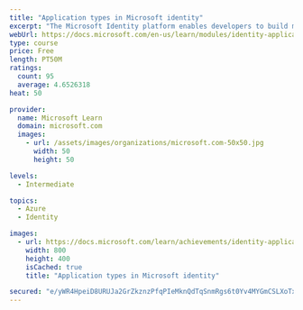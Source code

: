 ```yaml
---
title: "Application types in Microsoft identity"
excerpt: "The Microsoft Identity platform enables developers to build many different types of applications to satisfy diverse business requirements and different scenarios. By supporting multiple OAuth 2.0 standard authentication protocols, developers can create different types of applications that meet business needs including single page applications, web apps, mobile or native apps, and services or daemon apps. In this module, you’ll learn how you can implement different OAuth 2.0 protocol grant types (flows) in popular application types."
webUrl: https://docs.microsoft.com/en-us/learn/modules/identity-application-types/
type: course
price: Free
length: PT50M
ratings:
  count: 95
  average: 4.6526318
heat: 50

provider:
  name: Microsoft Learn
  domain: microsoft.com
  images:
    - url: /assets/images/organizations/microsoft.com-50x50.jpg
      width: 50
      height: 50

levels:
  - Intermediate

topics:
  - Azure
  - Identity

images:
  - url: https://docs.microsoft.com/learn/achievements/identity-application-types-social.png
    width: 800
    height: 400
    isCached: true
    title: "Application types in Microsoft identity"

secured: "e/yWR4HpeiD8URUJa2GrZkznzPfqPIeMknQdTqSnmRgs6t0Yv4MYGmCSLXoTxPMuIczhzi7s4a+Lx5LV7QF054HyXbCvnKGQUcix9ddRhNLFT1Fivwmyy/qJnT4AjCOMY4NhuP8m+Iw0pSuAQgaGIPf4SNgeZtl8fHYTT38QwWfWgbXng8Iqt/73xDDfqCV29K3bpILMsdYUWXJVRmEaKHP9IkRKn8BaC8mYON4wvmcmCZ+Ajfc+bFAnTLEztfdOIuco67Wl0MtA5cBjA6FfzTy2WyYeLQsK/VWoIwqrBNd0ZvKsuRXu9i4wjF6oNhj7qvnNHFPT+WX+PoLQGpeJ54sQA7kf7EayTdJcAKCQQNBO+Klvu1bUGXQCuUht4JI9oeKfDngcOorzOEhaM8vG0vGi1DRuX2aF4iMUBVC49WQ=;7GyrAu9xYTBJX9Jn/CE/Mg=="
---
```


